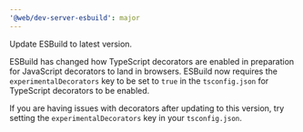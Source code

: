 ```yaml
---
'@web/dev-server-esbuild': major
---
```


Update ESBuild to latest version.

ESBuild has changed how TypeScript decorators are enabled in preparation for JavaScript decorators to land in browsers. ESBuild now requires the `experimentalDecorators` key to be set to `true` in the `tsconfig.json` for TypeScript decorators to be enabled.

If you are having issues with decorators after updating to this version, try setting the `experimentalDecorators` key in your `tsconfig.json`.
